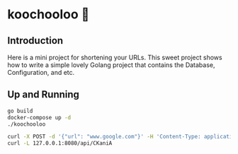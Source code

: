 # koochooloo :baby:
## Introduction
Here is a mini project for shortening your URLs.
This sweet project shows how to write a simple lovely Golang project that contains the Database, Configuration, and etc.

## Up and Running

```sh
go build
docker-compose up -d
./koochooloo
```

```sh
curl -X POST -d '{"url": "www.google.com"}' -H 'Content-Type: application/json' 127.0.0.1:8080/api/urls
curl -L 127.0.0.1:8080/api/CKaniA
```
